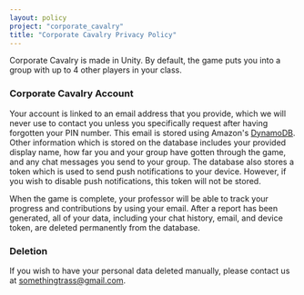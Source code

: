 ```yaml
---
layout: policy
project: "corporate_cavalry"
title: "Corporate Cavalry Privacy Policy"
---
```

Corporate Cavalry is made in Unity. By default, the game puts you into a group with up to 4 other players in your class.

### Corporate Cavalry Account
Your account is linked to an email address that you provide, which we will never use to contact you unless you specifically request after having forgotten your PIN number. This email is stored using Amazon's [DynamoDB](https://aws.amazon.com/dynamodb/). Other information which is stored on the database includes your provided display name, how far you and your group have gotten through the game, and any chat messages you send to your group. The database also stores a token which is used to send push notifications to your device. However, if you wish to disable push notifications, this token will not be stored.

When the game is complete, your professor will be able to track your progress and contributions by using your email. After a report has been generated, all of your data, including your chat history, email, and device token, are deleted permanently from the database.

### Deletion
If you wish to have your personal data deleted manually, please contact us at somethingtrass@gmail.com.
